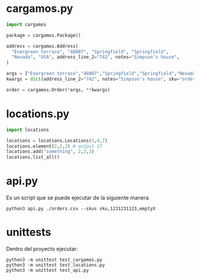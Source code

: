 # cargamos.py

```python
import cargamos

package = cargamos.Package()

address = cargamos.Address(
  "Evergreen terrace", "48007", "Springfield", "Springfield",
  "Nevada", "USA", address_line_2="742", notes="Simpson's house",
)

args = ["Evergreen terrace","48007","Springfield","Springfield","Nevada","USA",]
kwargs = dict(address_line_2="742", notes="Simpson's house", sku="order_1")

order = cargamos.Order(*args, **kwargs)
```

# locations.py

```python
import locations

locations = locations.Locations(3,4,7)
locations.element(2,2,2) # output 17
locations.add("something", 2,2,2)
locations.list_all()
```

# api.py

Es un script que se puede ejecutar de la siguiente manera
```
python3 api.py ./orders.csv --skus sku,1231231123,emptyX
```
# unittests
Dentro del proyecto ejecutar:
```
python3 -m unittest test_cargamos.py
python3 -m unittest test_locations.py
python3 -m unittest test_api.py
```

